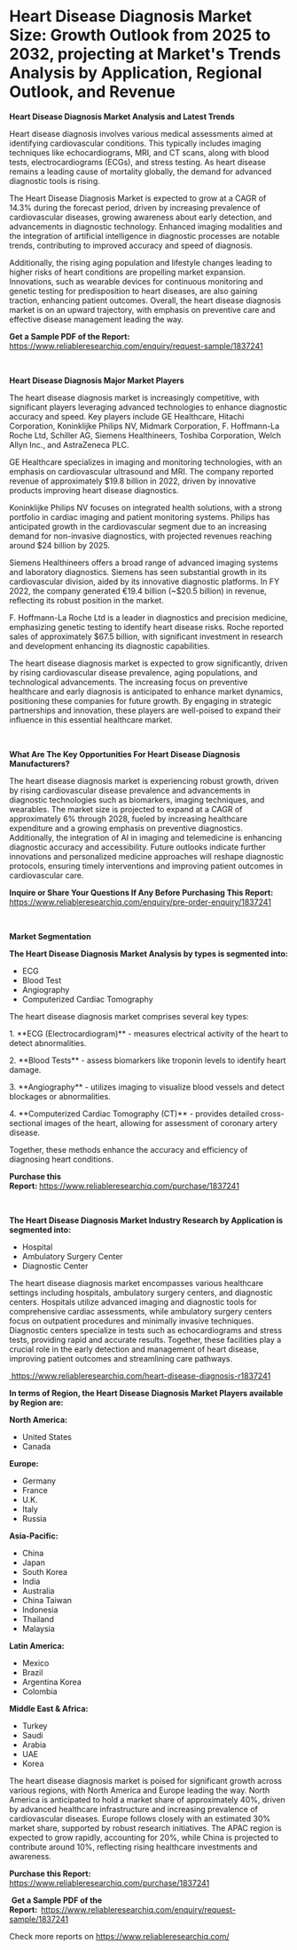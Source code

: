 <p><h1>Heart Disease Diagnosis Market Size: Growth Outlook from 2025 to 2032, projecting at Market's Trends Analysis by Application, Regional Outlook, and Revenue</h1></p><p><strong>Heart Disease Diagnosis Market Analysis and Latest Trends</strong></p>
<p><p>Heart disease diagnosis involves various medical assessments aimed at identifying cardiovascular conditions. This typically includes imaging techniques like echocardiograms, MRI, and CT scans, along with blood tests, electrocardiograms (ECGs), and stress testing. As heart disease remains a leading cause of mortality globally, the demand for advanced diagnostic tools is rising.</p><p>The Heart Disease Diagnosis Market is expected to grow at a CAGR of 14.3% during the forecast period, driven by increasing prevalence of cardiovascular diseases, growing awareness about early detection, and advancements in diagnostic technology. Enhanced imaging modalities and the integration of artificial intelligence in diagnostic processes are notable trends, contributing to improved accuracy and speed of diagnosis.</p><p>Additionally, the rising aging population and lifestyle changes leading to higher risks of heart conditions are propelling market expansion. Innovations, such as wearable devices for continuous monitoring and genetic testing for predisposition to heart diseases, are also gaining traction, enhancing patient outcomes. Overall, the heart disease diagnosis market is on an upward trajectory, with emphasis on preventive care and effective disease management leading the way.</p></p>
<p><strong>Get a Sample PDF of the Report:&nbsp;</strong> <a href="https://www.reliableresearchiq.com/enquiry/request-sample/1837241?utm_campaign=2265&utm_medium=2&utm_source=Github&utm_content=ia&utm_term=04032025&utm_id=heart-disease-diagnosis">https://www.reliableresearchiq.com/enquiry/request-sample/1837241</a></p>
<p>&nbsp;</p>
<p><strong>Heart Disease Diagnosis Major Market Players</strong></p>
<p><p>The heart disease diagnosis market is increasingly competitive, with significant players leveraging advanced technologies to enhance diagnostic accuracy and speed. Key players include GE Healthcare, Hitachi Corporation, Koninklijke Philips NV, Midmark Corporation, F. Hoffmann-La Roche Ltd, Schiller AG, Siemens Healthineers, Toshiba Corporation, Welch Allyn Inc., and AstraZeneca PLC.</p><p>GE Healthcare specializes in imaging and monitoring technologies, with an emphasis on cardiovascular ultrasound and MRI. The company reported revenue of approximately $19.8 billion in 2022, driven by innovative products improving heart disease diagnostics.</p><p>Koninklijke Philips NV focuses on integrated health solutions, with a strong portfolio in cardiac imaging and patient monitoring systems. Philips has anticipated growth in the cardiovascular segment due to an increasing demand for non-invasive diagnostics, with projected revenues reaching around $24 billion by 2025.</p><p>Siemens Healthineers offers a broad range of advanced imaging systems and laboratory diagnostics. Siemens has seen substantial growth in its cardiovascular division, aided by its innovative diagnostic platforms. In FY 2022, the company generated €19.4 billion (~$20.5 billion) in revenue, reflecting its robust position in the market.</p><p>F. Hoffmann-La Roche Ltd is a leader in diagnostics and precision medicine, emphasizing genetic testing to identify heart disease risks. Roche reported sales of approximately $67.5 billion, with significant investment in research and development enhancing its diagnostic capabilities.</p><p>The heart disease diagnosis market is expected to grow significantly, driven by rising cardiovascular disease prevalence, aging populations, and technological advancements. The increasing focus on preventive healthcare and early diagnosis is anticipated to enhance market dynamics, positioning these companies for future growth. By engaging in strategic partnerships and innovation, these players are well-poised to expand their influence in this essential healthcare market.</p></p>
<p>&nbsp;</p>
<p><strong>What Are The Key Opportunities For Heart Disease Diagnosis Manufacturers?</strong></p>
<p><p>The heart disease diagnosis market is experiencing robust growth, driven by rising cardiovascular disease prevalence and advancements in diagnostic technologies such as biomarkers, imaging techniques, and wearables. The market size is projected to expand at a CAGR of approximately 6% through 2028, fueled by increasing healthcare expenditure and a growing emphasis on preventive diagnostics. Additionally, the integration of AI in imaging and telemedicine is enhancing diagnostic accuracy and accessibility. Future outlooks indicate further innovations and personalized medicine approaches will reshape diagnostic protocols, ensuring timely interventions and improving patient outcomes in cardiovascular care.</p></p>
<p><strong>Inquire or Share Your Questions If Any Before Purchasing This Report:</strong> <a href="https://www.reliableresearchiq.com/enquiry/pre-order-enquiry/1837241?utm_campaign=2265&utm_medium=2&utm_source=Github&utm_content=ia&utm_term=04032025&utm_id=heart-disease-diagnosis">https://www.reliableresearchiq.com/enquiry/pre-order-enquiry/1837241</a></p>
<p>&nbsp;</p>
<p><strong>Market Segmentation</strong></p>
<p><strong>The Heart Disease Diagnosis Market Analysis by types is segmented into:</strong></p>
<p><ul><li>ECG</li><li>Blood Test</li><li>Angiography</li><li>Computerized Cardiac Tomography</li></ul></p>
<p><p>The heart disease diagnosis market comprises several key types: </p><p>1. **ECG (Electrocardiogram)** - measures electrical activity of the heart to detect abnormalities.</p><p>2. **Blood Tests** - assess biomarkers like troponin levels to identify heart damage.</p><p>3. **Angiography** - utilizes imaging to visualize blood vessels and detect blockages or abnormalities.</p><p>4. **Computerized Cardiac Tomography (CT)** - provides detailed cross-sectional images of the heart, allowing for assessment of coronary artery disease. </p><p>Together, these methods enhance the accuracy and efficiency of diagnosing heart conditions.</p></p>
<p><strong>Purchase this Report:&nbsp;</strong><a href="https://www.reliableresearchiq.com/purchase/1837241?utm_campaign=2265&utm_medium=2&utm_source=Github&utm_content=ia&utm_term=04032025&utm_id=heart-disease-diagnosis">https://www.reliableresearchiq.com/purchase/1837241</a></p>
<p>&nbsp;</p>
<p><strong>The Heart Disease Diagnosis Market Industry Research by Application is segmented into:</strong></p>
<p><ul><li>Hospital</li><li>Ambulatory Surgery Center</li><li>Diagnostic Center</li></ul></p>
<p><p>The heart disease diagnosis market encompasses various healthcare settings including hospitals, ambulatory surgery centers, and diagnostic centers. Hospitals utilize advanced imaging and diagnostic tools for comprehensive cardiac assessments, while ambulatory surgery centers focus on outpatient procedures and minimally invasive techniques. Diagnostic centers specialize in tests such as echocardiograms and stress tests, providing rapid and accurate results. Together, these facilities play a crucial role in the early detection and management of heart disease, improving patient outcomes and streamlining care pathways.</p></p>
<p><a href="https://www.reliableresearchiq.com/heart-disease-diagnosis-r1837241?utm_campaign=2265&utm_medium=2&utm_source=Github&utm_content=ia&utm_term=04032025&utm_id=heart-disease-diagnosis">&nbsp;https://www.reliableresearchiq.com/heart-disease-diagnosis-r1837241</a></p>
<p><strong>In terms of Region, the Heart Disease Diagnosis Market Players available by Region are:</strong></p>
<p>
    <p> <strong> North America: </strong>
        <ul>
            <li>United States</li>
            <li>Canada</li>
        </ul>
        </p> 
    <p> <strong> Europe: </strong>
        <ul>
            <li>Germany</li>
            <li>France</li>
            <li>U.K.</li>
            <li>Italy</li>
            <li>Russia</li>
        </ul>
        </p> 
    <p> <strong> Asia-Pacific: </strong>
        <ul>
            <li>China</li>
            <li>Japan</li>
            <li>South Korea</li>
            <li>India</li>
            <li>Australia</li>
            <li>China Taiwan</li>
            <li>Indonesia</li>
            <li>Thailand</li>
            <li>Malaysia</li>
        </ul>
        </p> 
    <p> <strong> Latin America: </strong>
        <ul>
            <li>Mexico</li>
            <li>Brazil</li>
            <li>Argentina Korea</li>
            <li>Colombia</li>
        </ul>
        </p> 
    <p> <strong> Middle East & Africa: </strong>
        <ul>
            <li>Turkey</li>
            <li>Saudi</li>
            <li>Arabia</li>
            <li>UAE</li>
            <li>Korea</li>
        </ul>
    </p>
    </p>
<p><p>The heart disease diagnosis market is poised for significant growth across various regions, with North America and Europe leading the way. North America is anticipated to hold a market share of approximately 40%, driven by advanced healthcare infrastructure and increasing prevalence of cardiovascular diseases. Europe follows closely with an estimated 30% market share, supported by robust research initiatives. The APAC region is expected to grow rapidly, accounting for 20%, while China is projected to contribute around 10%, reflecting rising healthcare investments and awareness.</p></p>
<p><strong>Purchase this Report: </strong><a href="https://www.reliableresearchiq.com/purchase/1837241?utm_campaign=2265&utm_medium=2&utm_source=Github&utm_content=ia&utm_term=04032025&utm_id=heart-disease-diagnosis">https://www.reliableresearchiq.com/purchase/1837241</a></p>
<p>&nbsp;<strong>Get a Sample PDF of the Report:&nbsp;&nbsp;</strong><a href="https://www.reliableresearchiq.com/enquiry/request-sample/1837241?utm_campaign=2265&utm_medium=2&utm_source=Github&utm_content=ia&utm_term=04032025&utm_id=heart-disease-diagnosis">https://www.reliableresearchiq.com/enquiry/request-sample/1837241</a></p>
<p><strong></strong></p>
<p>Check more reports on <a href="https://www.reliableresearchiq.com/?utm_campaign=2265&utm_medium=2&utm_source=Github&utm_content=ia&utm_term=04032025&utm_id=heart-disease-diagnosis">https://www.reliableresearchiq.com/</a></p>